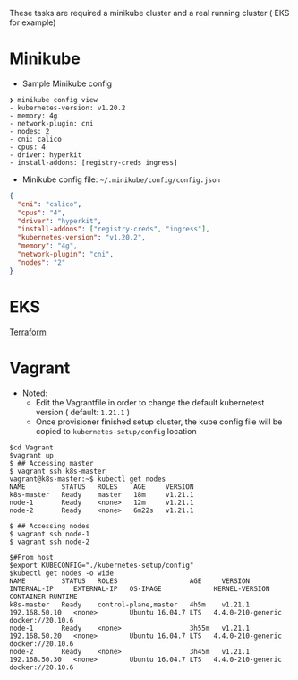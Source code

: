 These tasks are required a minikube cluster and a real running cluster ( EKS for example)

# Minikube

- Sample Minikube config

```shell
❯ minikube config view
- kubernetes-version: v1.20.2
- memory: 4g
- network-plugin: cni
- nodes: 2
- cni: calico
- cpus: 4
- driver: hyperkit
- install-addons: [registry-creds ingress]
```

- Minikube config file: `~/.minikube/config/config.json`

```json
{
  "cni": "calico",
  "cpus": "4",
  "driver": "hyperkit",
  "install-addons": ["registry-creds", "ingress"],
  "kubernetes-version": "v1.20.2",
  "memory": "4g",
  "network-plugin": "cni",
  "nodes": "2"
}
```

# EKS

[Terraform](https://github.com/phuongleeo/k8s-todo/tree/master/tf-INF/development/eks)

# Vagrant

- Noted:
  - Edit the Vagrantfile in order to change the default kubernetest version ( default: `1.21.1` )
  - Once provisioner finished setup cluster, the kube config file will be copied to `kubernetes-setup/config` location

```shell
$cd Vagrant
$vagrant up
$ ## Accessing master
$ vagrant ssh k8s-master
vagrant@k8s-master:~$ kubectl get nodes
NAME         STATUS   ROLES    AGE     VERSION
k8s-master   Ready    master   18m     v1.21.1
node-1       Ready    <none>   12m     v1.21.1
node-2       Ready    <none>   6m22s   v1.21.1

$ ## Accessing nodes
$ vagrant ssh node-1
$ vagrant ssh node-2

$#From host
$export KUBECONFIG="./kubernetes-setup/config"
$kubectl get nodes -o wide
NAME         STATUS   ROLES                  AGE     VERSION   INTERNAL-IP     EXTERNAL-IP   OS-IMAGE             KERNEL-VERSION      CONTAINER-RUNTIME
k8s-master   Ready    control-plane,master   4h5m    v1.21.1   192.168.50.10   <none>        Ubuntu 16.04.7 LTS   4.4.0-210-generic   docker://20.10.6
node-1       Ready    <none>                 3h55m   v1.21.1   192.168.50.20   <none>        Ubuntu 16.04.7 LTS   4.4.0-210-generic   docker://20.10.6
node-2       Ready    <none>                 3h45m   v1.21.1   192.168.50.30   <none>        Ubuntu 16.04.7 LTS   4.4.0-210-generic   docker://20.10.6
```
